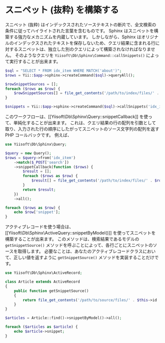 スニペット (抜粋) を構築する
============================

スニペット (抜粋) はインデックスされたソーステキストの断片で、全文検索の条件に従ってハイライトされた言葉を含むものです。
Sphinx はスニペットを構築する強力なメカニズムを内蔵しています。
しかしながら、Sphinx はオリジナルのインデックスされたテキストを保存しないため、クエリ結果に含まれる行に対するスニペットは、独立した別のクエリによって構築されなければなりません。
そのようなクエリを `Yiisoft\Db\Sphinx\Command::callSnippets()` によって実行することが出来ます。

```php
$sql = "SELECT * FROM idx_item WHERE MATCH('about')";
$rows = Yii::$app->sphinx->createCommand($sql)->queryAll();

$rowSnippetSources = [];
foreach ($rows as $row) {
    $rowSnippetSources[] = file_get_contents('/path/to/index/files/' . $row['id'] . '.txt');
}

$snippets = Yii::$app->sphinx->createCommand($sql)->callSnippets('idx_item', $rowSnippetSources, 'about');
```

このワークフローは、[[Yiisoft\Db\Sphinx\Query::snippetCallback]] を使って、単純化することが出来ます。
これは、クエリ結果の行の配列を引数として取り、入力された行の順序にしたがってスニペットのソース文字列の配列を返す PHP コールバックです。
例えば、

```php
use Yiisoft\Db\Sphinx\Query;

$query = new Query();
$rows = $query->from('idx_item')
    ->match($_POST['search'])
    ->snippetCallback(function ($rows) {
        $result = [];
        foreach ($rows as $row) {
            $result[] = file_get_contents('/path/to/index/files/' . $row['id'] . '.txt');
        }
        return $result;
    })
    ->all();

foreach ($rows as $row) {
    echo $row['snippet'];
}
```

アクティブレコードを使う場合は、[[Yiisoft\Db\Sphinx\ActiveQuery::snippetByModel()]] を使ってスニペットを構築することが出来ます。
このメソッドは、検索結果であるモデルの `getSnippetSource()` メソッドを呼ぶことによって、各行ごとにスニペットのソースを取得します。
必要なことは、あなたのアクティブレコードクラスにおいて、正しい値を返すように `getSnippetSource()` メソッドを実装することだけです。

```php
use Yiisoft\Db\Sphinx\ActiveRecord;

class Article extends ActiveRecord
{
    public function getSnippetSource()
    {
        return file_get_contents('/path/to/source/files/' . $this->id . '.txt');
    }
}

$articles = Article::find()->snippetByModel()->all();

foreach ($articles as $article) {
    echo $article->snippet;
}
```
